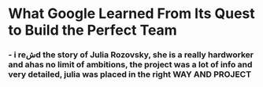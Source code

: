 # What Google Learned From Its Quest to Build the Perfect Team
### - i reشd the story of Julia Rozovsky, she is a really hardworker and ahas no limit of ambitions, the project was a lot of info and very detailed, julia was placed in the right WAY AND PROJECT